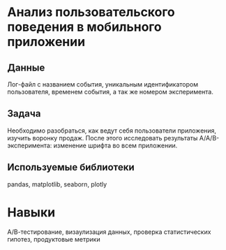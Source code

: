 # Анализ пользовательского поведения в мобильного приложении

## Данные
Лог-файл с названием события, уникальным идентификатором пользователя, временем события, а так же номером эксперимента.

## Задача
Необходимо разобраться, как ведут себя пользователи приложения, изучить воронку продаж.
После этого исследовать результаты А/А/В-эксперимента: изменение шрифта во всем приложении.

## Используемые библиотеки
pandas, matplotlib, seaborn, plotly

# Навыки
А/В-тестирование, визаулизация данных, проверка статистических гипотез, продуктовые метрики
